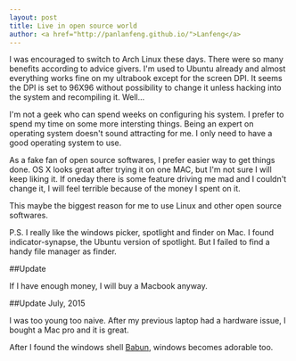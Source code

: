 ```yaml
---
layout: post
title: Live in open source world 
author: <a href="http://panlanfeng.github.io/">Lanfeng</a>
---
```



I was encouraged to switch to Arch Linux these days. There were so many benefits according to advice givers.  I'm used to Ubuntu already and almost everything works fine on my ultrabook except for the screen DPI. It seems the DPI is set to 96X96 without possibility to change it unless hacking into the system and recompiling it. Well...

I'm not a geek who can spend weeks on configuring his system. I prefer to spend my time on some more intersting things. Being an expert on operating system doesn't sound attracting for me. I only need to have a good operating system to use. 

As a fake fan of open source softwares, I prefer easier way to get things done. OS X looks great after trying it on one  MAC, but I'm not sure 
I will keep liking it. If oneday there is some feature driving me mad and I couldn't change it, I will feel terrible because of the money I spent on it. 

This maybe the biggest reason for me to use Linux and other open source softwares.

P.S. I really like the windows picker, spotlight and finder on Mac. I found indicator-synapse, the Ubuntu version of spotlight. But I failed to find a handy file manager as finder. 


##Update

If I have enough money, I will buy a Macbook anyway.  

##Update July, 2015

I was too young too naive.
After my previous laptop had a hardware issue, I bought a Mac pro and it is great. 

After I found the windows shell [Babun](http://babun.github.io/), windows becomes adorable too. 
